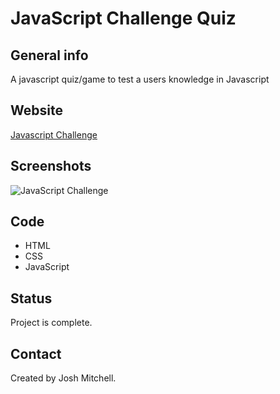 # JavaScript Challenge Quiz


## General info
A javascript quiz/game to test a users knowledge in Javascript

## Website
[Javascript Challenge](https://jshmtchll.github.io/quiz-game/)

## Screenshots
![JavaScript Challenge]()

## Code 
* HTML
* CSS
* JavaScript

## Status
Project is complete.

## Contact
Created by Josh Mitchell. 